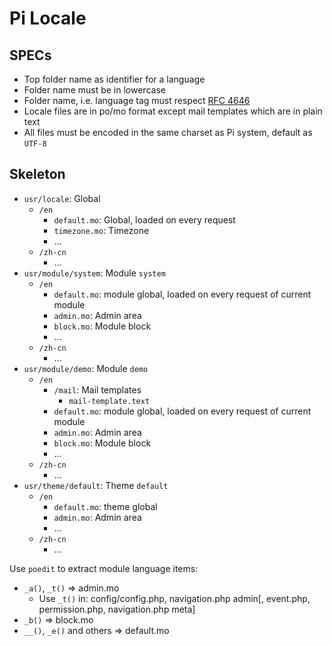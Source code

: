 Pi Locale
=========

SPECs
-----
* Top folder name as identifier for a language
* Folder name must be in lowercase
* Folder name, i.e. language tag must respect [RFC 4646](http://www.ietf.org/rfc/rfc4646.txt)
* Locale files are in po/mo format except mail templates which are in plain text
* All files must be encoded in the same charset as Pi system, default as `UTF-8`

Skeleton
--------

* `usr/locale`: Global
  * `/en`
    * `default.mo`: Global, loaded on every request
    * `timezone.mo`: Timezone
    * ...
  * `/zh-cn`
    * ...
* `usr/module/system`: Module `system`
  * `/en`
    * `default.mo`: module global, loaded on every request of current module
    * `admin.mo`: Admin area
    * `block.mo`: Module block
    * ...
  * `/zh-cn`
    * ...
* `usr/module/demo`: Module `demo`
  * `/en`
    * `/mail`: Mail templates
      * `mail-template.text`
    * `default.mo`: module global, loaded on every request of current module
    * `admin.mo`: Admin area
    * `block.mo`: Module block
    * ...
  * `/zh-cn`
    * ...
* `usr/theme/default`: Theme `default`
  * `/en`
    * `default.mo`: theme global
    * `admin.mo`: Admin area
    * ...
  * `/zh-cn`
    * ...

Use `poedit` to extract module language items:
* `_a()`, `_t()` => admin.mo
  * Use `_t()` in: config/config.php, navigation.php admin[, event.php, permission.php, navigation.php meta]
* `_b()` => block.mo
* `__()`, `_e()` and others => default.mo
